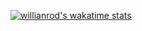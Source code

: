 [![willianrod's wakatime stats](https://github-readme-stats.vercel.app/api/wakatime?username=tamnd)](https://wakatime.com/@tamnd)
